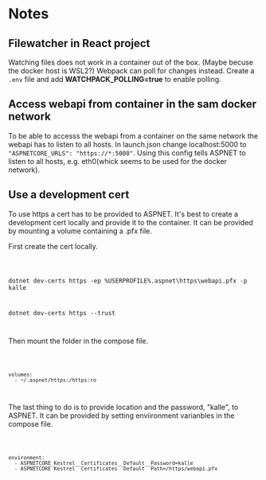 # Notes

## Filewatcher in React project
Watching files does not work in a container out of the box. (Maybe becuse the docker host is WSL2?) Webpack can poll for changes instead. Create a <code>.env</code> file and add <b>WATCHPACK_POLLING=true</b> to enable polling.

## Access webapi from container in the sam docker network

To be able to accesss the webapi from a container on the same network the webapi has to listen to all hosts. In launch.json change localhost:5000 to
<code>"ASPNETCORE_URLS": "https://*:5000"</code>.
Using this config tells ASPNET to listen to all hosts, e.g. eth0(whick seems to be used for the docker network).

## Use a development cert

To use https a cert has to be provided to ASPNET. It's best to create a development cert locally and provide it to the container. It can be provided by mounting a volume containing a .pfx file.

First create the cert locally.

<code>

dotnet dev-certs https -ep %USERPROFILE%\.aspnet\https\webapi.pfx -p kalle

dotnet dev-certs https --trust

</code>

Then mount the folder in the compose file.

<code>
    
    volumes:
      - ~/.aspnet/https:/https:ro
</code>

The last thing to do is to provide location and the password, "kalle", to ASPNET. It can be provided by setting enviironment varianbles in the compose file.

<code>

    environment:
      - ASPNETCORE_Kestrel__Certificates__Default__Password=kalle
      - ASPNETCORE_Kestrel__Certificates__Default__Path=/https/webapi.pfx
</code>
